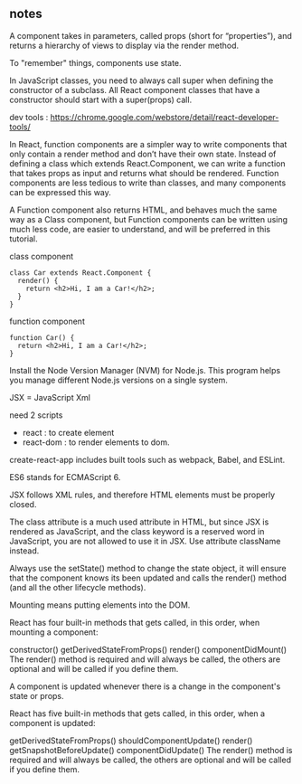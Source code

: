 ## notes
A component takes in parameters, called props (short for “properties”), and returns a hierarchy of views to display via the render method.

To "remember" things, components use state.

In JavaScript classes, you need to always call super when defining the constructor of a subclass. All React component classes that have a constructor should start with a super(props) call.

dev tools : https://chrome.google.com/webstore/detail/react-developer-tools/

In React, function components are a simpler way to write components that only contain a render method and don’t have their own state. Instead of defining a class which extends React.Component, we can write a function that takes props as input and returns what should be rendered. Function components are less tedious to write than classes, and many components can be expressed this way.

A Function component also returns HTML, and behaves much the same way as a Class component, but Function components can be written using much less code, are easier to understand, and will be preferred in this tutorial.

class component
```
class Car extends React.Component {
  render() {
    return <h2>Hi, I am a Car!</h2>;
  }
}
```

function component
```
function Car() {
  return <h2>Hi, I am a Car!</h2>;
}
```

Install the Node Version Manager (NVM) for Node.js. This program helps you manage different Node.js versions on a single system.

JSX = JavaScript Xml

need 2 scripts
* react : to create element
* react-dom : to render elements to dom.

create-react-app includes built tools such as webpack, Babel, and ESLint.

ES6 stands for ECMAScript 6.

JSX follows XML rules, and therefore HTML elements must be properly closed.

The class attribute is a much used attribute in HTML, but since JSX is rendered as JavaScript, and the class keyword is a reserved word in JavaScript, you are not allowed to use it in JSX. Use attribute className instead.

Always use the setState() method to change the state object, it will ensure that the component knows its been updated and calls the render() method (and all the other lifecycle methods).


Mounting means putting elements into the DOM.

React has four built-in methods that gets called, in this order, when mounting a component:

constructor()
getDerivedStateFromProps()
render()
componentDidMount()
The render() method is required and will always be called, the others are optional and will be called if you define them.


A component is updated whenever there is a change in the component's state or props.

React has five built-in methods that gets called, in this order, when a component is updated:

getDerivedStateFromProps()
shouldComponentUpdate()
render()
getSnapshotBeforeUpdate()
componentDidUpdate()
The render() method is required and will always be called, the others are optional and will be called if you define them.
